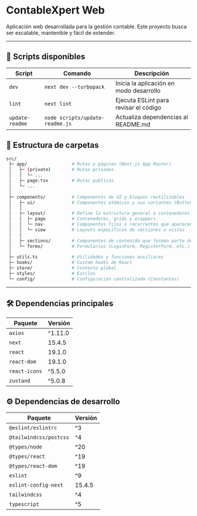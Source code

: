 # ContableXpert Web

Aplicación web desarrollada para la gestión contable.
Este proyecto busca ser escalable, mantenible y fácil de extender.

---

## 🚀 Scripts disponibles

| Script    | Comando                  | Descripción                             |
| --------- | ------------------------ | ---------------------------------------- |
| `dev`   | `next dev --turbopack` | Inicia la aplicación en modo desarrollo |
| `lint`  | `next lint`            | Ejecuta ESLint para revisar el código   |
| `update-readme`  | `node scripts/update-readme.js`            | Actualiza dependencias al README.md   |



## 🔹 Estructura de carpetas
```bash
src/
 ├─ app/                 # Rutas y páginas (Next.js App Router)
 │   ├─ (private)        # Rutas privadas
 │   │  └─ ...
 │   ├─ page.tsx         # Rutas publicas
 │   └─ ...
 │
 ├─ components/          # Componentes de UI y bloques reutilizables
 │   ├─ ui/              # Componentes atómicos y sus variantes (Button, Card, Input, etc.)
 │   │
 │   ├─ layout/          # Define la estructura general o contenedores de la página (Se enfoca en cómo se organiza la página, no en el contenido específico)
 │   │  ├─ page          # Contenedores, grids y wrappers
 │   │  └─ nav           # Componentes fijos o recurrentes que aparecen en muchas páginas
 │   │  └─ view          # Layouts específicos de secciones o vistas
 │   │    
 │   ├─ sections/        # Componentes de contenido que forman parte de una página (Hero, Features, CTA, etc.)
 │   └─ forms/           # Formularios (LoginForm, RegisterForm, etc.)
 │
 ├─ utils.ts             # Utilidades y funciones auxiliares
 ├─ hooks/               # Custom hooks de React
 ├─ store/               # Contexto global
 ├─ styles/              # Estilos 
 └─ config/              # Configuración centralizada (Constantes)
```
---

## 🛠️ Dependencias principales

| Paquete | Versión |
| ------- | ------- |
| `axios` | ^1.11.0 |
| `next` | 15.4.5 |
| `react` | 19.1.0 |
| `react-dom` | 19.1.0 |
| `react-icons` | ^5.5.0 |
| `zustand` | ^5.0.8 |

## ⚙️ Dependencias de desarrollo

| Paquete | Versión |
| ------- | ------- |
| `@eslint/eslintrc` | ^3 |
| `@tailwindcss/postcss` | ^4 |
| `@types/node` | ^20 |
| `@types/react` | ^19 |
| `@types/react-dom` | ^19 |
| `eslint` | ^9 |
| `eslint-config-next` | 15.4.5 |
| `tailwindcss` | ^4 |
| `typescript` | ^5 |